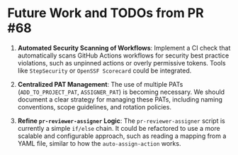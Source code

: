 # Future Work and TODOs from PR #68

1.  **Automated Security Scanning of Workflows**: Implement a CI check that automatically scans GitHub Actions workflows for security best practice violations, such as unpinned actions or overly permissive tokens. Tools like `StepSecurity` or `OpenSSF Scorecard` could be integrated.

2.  **Centralized PAT Management**: The use of multiple PATs (`ADD_TO_PROJECT_PAT`, `ASSIGNER_PAT`) is becoming necessary. We should document a clear strategy for managing these PATs, including naming conventions, scope guidelines, and rotation policies.

3.  **Refine `pr-reviewer-assigner` Logic**: The `pr-reviewer-assigner` script is currently a simple `if/else` chain. It could be refactored to use a more scalable and configurable approach, such as reading a mapping from a YAML file, similar to how the `auto-assign-action` works.
